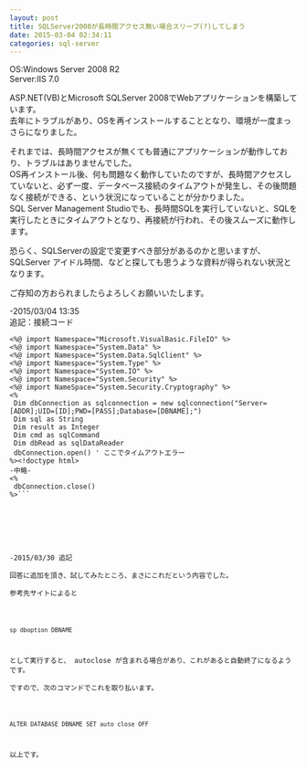 ```yaml
---
layout: post
title: SQLServer2008が長時間アクセス無い場合スリープ(?)してしまう
date: 2015-03-04 02:34:11
categories: sql-server
---
```

<p>OS:Windows Server 2008 R2<br>
Server:IIS 7.0</p>

<p>ASP.NET(VB)とMicrosoft SQLServer 2008でWebアプリケーションを構築しています。<br>
去年にトラブルがあり、OSを再インストールすることとなり、環境が一度まっさらになりました。</p>

<p>それまでは、長時間アクセスが無くても普通にアプリケーションが動作しており、トラブルはありませんでした。<br>
OS再インストール後、何も問題なく動作していたのですが、長時間アクセスしていないと、必ず一度、データベース接続のタイムアウトが発生し、その後問題なく接続ができる、という状況になっていることが分かりました。<br>
SQL Server Management Studioでも、長時間SQLを実行していないと、SQLを実行したときにタイムアウトとなり、再接続が行われ、その後スムーズに動作します。</p>

<p>恐らく、SQLServerの設定で変更すべき部分があるのかと思いますが、SQLServer アイドル時間、などと探しても思うような資料が得られない状況となります。</p>

<p>ご存知の方おられましたらよろしくお願いいたします。</p>

<p>-2015/03/04 13:35<br>
追記：接続コード<br>
<div class="snippet" data-lang="js" data-hide="false">
<div class="snippet-code">
<pre class="snippet-code-html lang-html prettyprint-override"><code>&lt;%@ import Namespace="Microsoft.VisualBasic.FileIO" %&gt;
&lt;%@ import Namespace="System.Data" %&gt;
&lt;%@ import Namespace="System.Data.SqlClient" %&gt;
&lt;%@ import Namespace="System.Type" %&gt;
&lt;%@ import Namespace="System.IO" %&gt;
&lt;%@ import Namespace="System.Security" %&gt;
&lt;%@ import NameSpace="System.Security.Cryptography" %&gt;
&lt;%
 Dim dbConnection as sqlconnection = new sqlconnection("Server=[ADDR];UID=[ID];PWD=[PASS];Database=[DBNAME];")
 Dim sql as String
 Dim result as Integer
 Dim cmd as sqlCommand
 Dim dbRead as sqlDataReader
 dbConnection.open() ' ここでタイムアウトエラー
%&gt;&lt;!doctype html&gt;
-中略-
&lt;%
 dbConnection.close()
%&gt;```
</div>
</div>
</p>

<p>-2015/03/30 追記<br>
回答に追加を頂き、試してみたところ、まさにこれだという内容でした。<br>
参考先サイトによると</p>

```
sp_dboption DBNAME
```

<p>として実行すると、 autoclose が含まれる場合があり、これがあると自動終了になるようです。<br>
ですので、次のコマンドでこれを取り払います。</p>

```
ALTER DATABASE DBNAME SET auto_close OFF
```

<p>以上です。</p>
